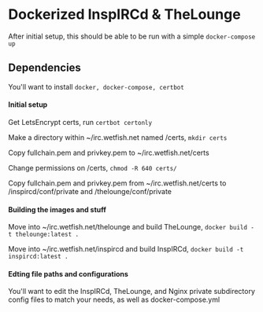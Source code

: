 # Dockerized InspIRCd & TheLounge

After initial setup, this should be able to be run with a simple ``docker-compose up``

## Dependencies
You'll want to install ``docker, docker-compose, certbot``

#### Initial setup
Get LetsEncrypt certs, run ``certbot certonly``

Make a directory within ~/irc.wetfish.net named /certs, ``mkdir certs``

Copy fullchain.pem and privkey.pem to ~/irc.wetfish.net/certs

Change permissions on /certs, ``chmod -R 640 certs/``

Copy fullchain.pem and privkey.pem from ~/irc.wetfish.net/certs to /inspircd/conf/private and /thelounge/conf/private

#### Building the images and stuff

Move into ~/irc.wetfish.net/thelounge and build TheLounge, ``docker build -t thelounge:latest .``

Move into ~/irc.wetfish.net/inspircd and build InspIRCd, ``docker build -t inspircd:latest .``

#### Edting file paths and configurations

You'll want to edit the InspIRCd, TheLounge, and Nginx private subdirectory config files to match your needs, as well as docker-compose.yml
